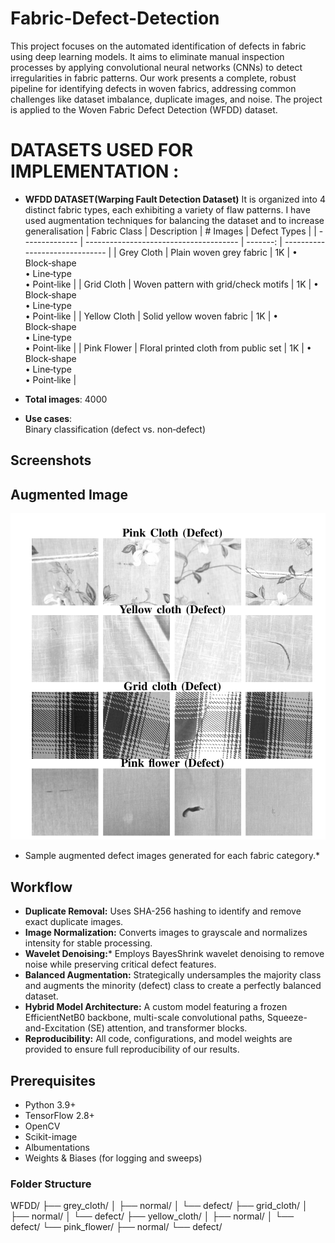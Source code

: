 # Fabric-Defect-Detection
This project focuses on the automated identification of defects in fabric using deep learning models. It aims to eliminate manual inspection processes by applying convolutional neural networks (CNNs) to detect irregularities in fabric patterns.
Our work presents a complete, robust pipeline for identifying defects in woven fabrics, addressing common challenges like dataset imbalance, duplicate images, and noise. The project is applied to the Woven Fabric Defect Detection (WFDD) dataset.

# DATASETS USED FOR IMPLEMENTATION :

<ul>
<li>

**WFDD DATASET(Warping Fault Detection Dataset)**
It is organized into 4 distinct fabric types, each exhibiting a variety of flaw patterns.
I have used augmentation techniques for balancing the dataset and to increase generalisation
| Fabric Class   | Description                            | # Images | Defect Types                   |
| -------------- | -------------------------------------- | -------: | ------------------------------ |
| Grey Cloth     | Plain woven grey fabric                |      1K | • Block‑shape<br>• Line‑type<br>• Point‑like |
| Grid Cloth     | Woven pattern with grid/check motifs   |      1K | • Block‑shape<br>• Line‑type<br>• Point‑like |
| Yellow Cloth   | Solid yellow woven fabric              |      1K | • Block‑shape<br>• Line‑type<br>• Point‑like |
| Pink Flower    | Floral printed cloth from public set   |      1K | • Block‑shape<br>• Line‑type<br>• Point‑like |
</li>
</ul>

<ul>
<li>
 
**Total images**: 4000

</li>
</ul>

<ul>
<li>
 
 **Use cases**:  
 Binary classification (defect vs. non‑defect)  

</li>
</ul>

## Screenshots
## Augmented Image
![Augmented Image](Images/Augmneted.png)
* Sample augmented defect images generated for each fabric category.*

## Workflow
- **Duplicate Removal:** Uses SHA-256 hashing to identify and remove exact duplicate images.
- **Image Normalization:** Converts images to grayscale and normalizes intensity for stable processing.
- **Wavelet Denoising:*** Employs BayesShrink wavelet denoising to remove noise while preserving critical defect features.
- **Balanced Augmentation:** Strategically undersamples the majority class and augments the minority (defect) class to create a perfectly balanced dataset.
- **Hybrid Model Architecture:** A custom model featuring a frozen EfficientNetB0 backbone, multi-scale convolutional paths, Squeeze-and-Excitation (SE) attention, and transformer blocks.
- **Reproducibility:** All code, configurations, and model weights are provided to ensure full reproducibility of our results.


## Prerequisites
- Python 3.9+
- TensorFlow 2.8+
- OpenCV
- Scikit-image
- Albumentations
- Weights & Biases (for logging and sweeps)

### Folder Structure

WFDD/
├── grey_cloth/
│ ├── normal/
│ └── defect/
├── grid_cloth/
│ ├── normal/
│ └── defect/
├── yellow_cloth/
│ ├── normal/
│ └── defect/
└── pink_flower/
├── normal/
└── defect/
